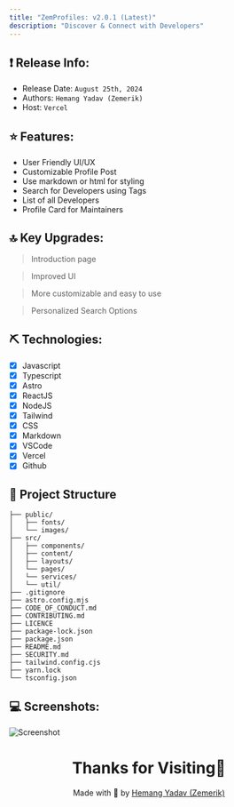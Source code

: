 ```yaml
---
title: "ZemProfiles: v2.0.1 (Latest)"
description: "Discover & Connect with Developers"
---
```


## ❗ Release Info:

- Release Date: `August 25th, 2024`
- Authors: `Hemang Yadav (Zemerik)`
- Host:  `Vercel`

## ⭐ Features:

- User Friendly UI/UX
- Customizable Profile Post
-  Use markdown or html for styling
- Search for Developers using Tags
- List of all Developers
- Profile Card for Maintainers

## 🔝 Key Upgrades:

> Introduction page

> Improved UI

> More customizable and easy to use

> Personalized Search Options

## ⛏️ Technologies:

- [x] Javascript
- [x] Typescript
- [x] Astro 
- [x] ReactJS
- [x] NodeJS
- [x] Tailwind 
- [x] CSS
- [x] Markdown 
- [x] VSCode
- [x] Vercel
- [x] Github

## 🚀 Project Structure

```text
├── public/
│   ├── fonts/
│   └── images/
├── src/
│   ├── components/
│   ├── content/
│   ├── layouts/
│   └── pages/
│   └── services/
│   └── util/
├── .gitignore
├── astro.config.mjs
├── CODE_OF_CONDUCT.md
├── CONTRIBUTING.md
├── LICENCE
├── package-lock.json
├── package.json
├── README.md
├── SECURITY.md
├── tailwind.config.cjs
├── yarn.lock
└── tsconfig.json
```

## 💻 Screenshots:

![Screenshot](https://github.com/Zemerik/ZemProfiles/blob/main/public/Screenshot.png)

<h1 align = "center">
  Thanks for Visiting🙏
</h1>

<p align = "center">
  Made with 💖 by <a href = "https://github.com/Zemerik">Hemang Yadav (Zemerik)</a>
</p>
